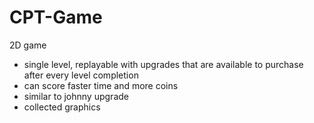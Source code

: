 # CPT-Game

2D game 
 - single level, replayable with upgrades that are available to purchase after every level completion
 - can score faster time and more coins
 - similar to johnny upgrade
- collected graphics
